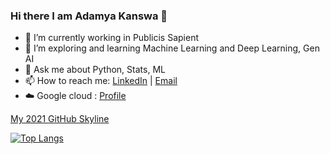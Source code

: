### Hi there  I am Adamya Kanswa 👋
- 🔭 I’m currently working in Publicis Sapient
- 🌱 I’m exploring and learning Machine Learning and Deep Learning, Gen AI
- 💬 Ask me about Python, Stats, ML
- 📫 How to reach me:  [LinkedIn](https://www.linkedin.com/in/adamya-kanswa/) | [Email](arshiadamk@gmail.com)
- ☁️ Google cloud : [Profile](https://www.cloudskillsboost.google/public_profiles/9e191084-130d-4465-b7ee-411b9a8b60bb)

[My 2021 GitHub Skyline](https://skyline.github.com/adamyak/2021)

[![Top Langs](https://github-readme-stats.vercel.app/api/top-langs/?username=adamyak&layout=compact)](https://github.com/adamyak/github-readme-stats)


<!--
**adamyak/adamyak** is a ✨ _special_ ✨ repository because its `README.md` (this file) appears on your GitHub profile.

Here are some ideas to get you started:

- 🔭 I’m currently working on Machine Learning Projects
- 🌱 I’m currently learning Machone Learning and Deep Learning
- 👯 I’m looking to collaborate on ...
- 🤔 I’m looking for help with ...
- 💬 Ask me about Python, ML
- 📫 How to reach me: 
- 😄 Pronouns: ...
- ⚡ Fun fact: ...
-->
